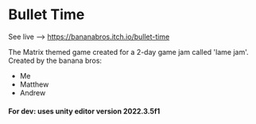 # Bullet Time

See live --> https://bananabros.itch.io/bullet-time

The Matrix themed game created for a 2-day game jam called 'lame jam'. 
Created by the banana bros:
- Me
- Matthew
- Andrew

#### For dev: uses unity editor version 2022.3.5f1
